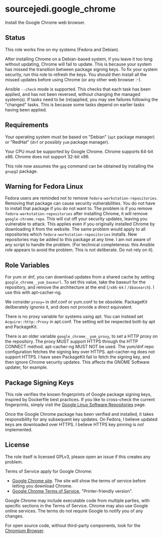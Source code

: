 # sourcejedi.google_chrome #

Install the Google Chrome web browser.


## Status

This role works fine on my systems (Fedora and Debian).

After installing Chrome on a Debian-based system, if you leave it too long without updating, Chrome will fail to update.  This is because your system has missed the transition between package signing keys.  To fix your system security, run this role to refresh the keys.  You should then install all the missed updates before using Chrome (or any other web browser :-).

Ansible `--check` mode is supported.  This checks that each task has been applied, and has not been reversed, without changing the managed system(s).  If tasks need to be (re)applied, you may see failures following the "changed" tasks.  This is because some tasks depend on earlier tasks having been applied.


## Requirements

Your operating system must be based on "Debian" (`apt` package manager) or "RedHat" (`dnf` or possibly `yum` package manager).

Your CPU must be supported by Google Chrome.  Chrome supports 64-bit x86.  Chrome does not support 32-bit x86.

This role now assumes the `gpg` command can be obtained by installing the `gnupg2` package.


## Warning for Fedora Linux

Fedora users are reminded not to remove `fedora-workstation-repositories`.  Removing that package can cause security vulnerabilities.  You do not have to install that package if you do not want to.  The problem is if you remove `fedora-workstation-repositories` after installing Chrome, it will remove `google-chrome.repo`.  This will cut off your security updates, leaving you vulnerable to attack.  This applies even if you originally installed Chrome by downloading it from the website.  The same problem would apply to all repositories which `fedora-workstation-repositories` installs.  New repositories may be added to this package at any time.  I am not aware of any script to handle the problem.  (For technical completeness: this Ansible role appears to avoid the problem.  This is not deliberate.  Do not rely on it).


## Role Variables

For yum or dnf, you can download updates from a shared cache by setting `google_chrome__yum_baseurl`.  To set this value, take the baseurl for the repository, and remove the architecture at the end (`/x86-64` / `/$basearch`).  I use this with apt-cacher-ng.

We consider `proxy=` in dnf.conf or yum.conf to be obsolete.  PackageKit deliberately ignores it, and does not provide a direct equivalent.

There is no proxy variable for systems using apt.  You can instead set `Acquire::http::Proxy` in apt.conf.  The setting will be respected both by apt and PackageKit.

There is an older variable `google_chrome__yum_proxy`, to set a HTTP proxy on the repository.  The proxy MUST support HTTPS through the HTTP CONNECT method.  apt-cacher-ng MUST NOT be used.  The yum/dnf repo configuration fetches the signing key over HTTPS.  apt-cacher-ng does not support HTTPS.  I have seen PackageKit fail to fetch the signing key, and then ignore Chrome security updates.  This affects the GNOME Software updater, for example.


## Package Signing Keys

This role verifies the known fingerprints of Google package signing keys, inspired by Dockerfile best practices.  If you like to cross-check the current fingerprints, simply visit the [Google Linux Software Repositories](https://www.google.com/linuxrepositories/) page.

Once the Google Chrome package has been verified and installed, it takes responsibility for any subsequent key updates.  On Fedora, I believe updated keys are downloaded over HTTPS.  I believe HTTPS key pinning is *not* implemented.


## License

The role itself is licensed GPLv3, please open an issue if this creates any problem.

Terms of Service apply for Google Chrome:

* [Google Chrome site](https://www.google.com/chrome/).  The site will show the terms of service before letting you download Chrome.
* [Google Chrome Terms of Service](https://www.google.com/intl/en/chrome/browser/privacy/eula_text.html]), "Printer-friendly version".

Google Chrome may include executable code from multiple parties, with specific sections in the Terms of Service.  Chrome may also use Google online services.  The terms do not require Google to notify you of any changes.

For open source code, without third-party components, look for the [Chromium Browser](https://www.chromium.org/).
